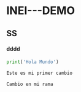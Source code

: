 # INEI---DEMO

## SS
#### dddd
~~~~python
print('Hola Mundo')

Este es mi primer cambio

Cambio en mi rama
